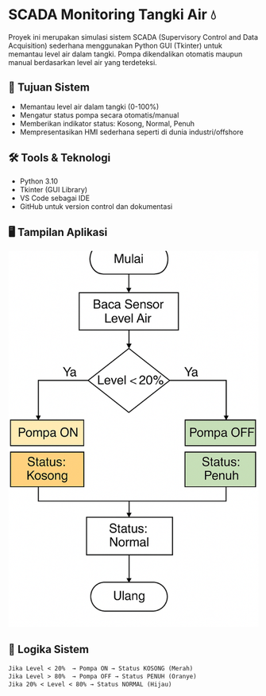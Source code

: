 # SCADA Monitoring Tangki Air 💧

Proyek ini merupakan simulasi sistem SCADA (Supervisory Control and Data Acquisition) sederhana menggunakan Python GUI (Tkinter) untuk memantau level air dalam tangki. Pompa dikendalikan otomatis maupun manual berdasarkan level air yang terdeteksi.

## 🎯 Tujuan Sistem
- Memantau level air dalam tangki (0-100%)
- Mengatur status pompa secara otomatis/manual
- Memberikan indikator status: Kosong, Normal, Penuh
- Mempresentasikan HMI sederhana seperti di dunia industri/offshore

## 🛠️ Tools & Teknologi
- Python 3.10
- Tkinter (GUI Library)
- VS Code sebagai IDE
- GitHub untuk version control dan dokumentasi

## 🖥️ Tampilan Aplikasi

![flowchart](flowchart.png)

## 🔁 Logika Sistem

```plaintext
Jika Level < 20%  → Pompa ON → Status KOSONG (Merah)
Jika Level > 80%  → Pompa OFF → Status PENUH (Oranye)
Jika 20% < Level < 80% → Status NORMAL (Hijau)
